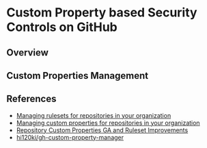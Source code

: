 # Custom Property based Security Controls on GitHub

## Overview

## Custom Properties Management

## References

- [Managing rulesets for repositories in your organization](https://docs.github.com/en/enterprise-cloud@latest/organizations/managing-organization-settings/managing-rulesets-for-repositories-in-your-organization)
- [Managing custom properties for repositories in your organization](https://docs.github.com/en/enterprise-cloud@latest/organizations/managing-organization-settings/managing-custom-properties-for-repositories-in-your-organization)
- [Repository Custom Properties GA and Ruleset Improvements](https://github.blog/changelog/2024-02-14-repository-custom-properties-ga-and-ruleset-improvements/)
- [hi120ki/gh-custom-property-manager](https://github.com/hi120ki/gh-custom-property-manager)
